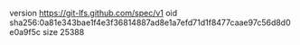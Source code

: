 version https://git-lfs.github.com/spec/v1
oid sha256:0a81e343bae1f4e3f36814887ad8e1a7efd71d1f8477caae97c56d8d0e0a9f5c
size 25388

